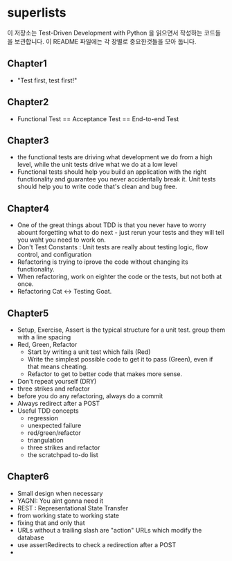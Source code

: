 # superlists

이 저장소는 Test-Driven Development with Python 을 읽으면서 작성하는 코드들을 보관합니다. 
이 README 파일에는 각 장별로 중요한것들을 모아 둡니다. 

## Chapter1

- "Test first, test first!" 

## Chapter2

- Functional Test == Acceptance Test == End-to-end Test

## Chapter3

- the functional tests are driving what development we do from a high level, while the unit tests drive what we do at a low level
- Functional tests should help you build an application with the right functionality and guarantee you never accidentally break it. Unit tests should help you to write code that's clean and bug free.

## Chapter4

- One of the great things about TDD is that you never have to worry abount forgetting what to do next - just rerun your tests and they will tell you waht you need to work on.
- Don't Test Constants : Unit tests are really about testing logic, flow control, and configuration
- Refactoring is trying to iprove the code without changing its functionality.
- When refactoring, work on eighter the code or the tests, but not both at once.
- Refactoring Cat <-> Testing Goat.

## Chapter5

- Setup, Exercise, Assert is the typical structure for a unit test. group them with a line spacing
- Red, Green, Refactor
    - Start by writing a unit test which fails (Red)
    - Write the simplest possible code to get it to pass (Green), even if that means cheating.
    - Refactor to get to better code that makes more sense. 
- Don't repeat yourself (DRY)
- three strikes and refactor
- before you do any refactoring, always do a commit 
- Always redirect after a POST
- Useful TDD concepts
    - regression
    - unexpected failure
    - red/green/refactor
    - triangulation
    - three strikes and refactor
    - the scratchpad to-do list
    
## Chapter6

- Small design when necessary
- YAGNI: You aint gonna need it 
- REST : Representational State Transfer
- from working state to working state
- fixing that and only that
- URLs without a trailing slash are "action" URLs which modify the database
- use assertRedirects to check a redirection after a POST
- 
